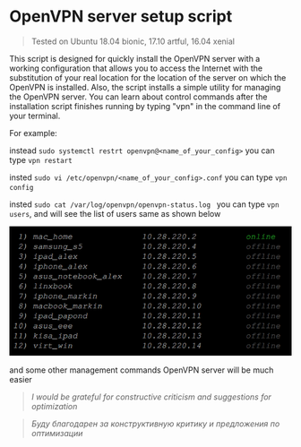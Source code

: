 # OpenVPN server setup script
> Tested on Ubuntu 18.04 bionic, 17.10 artful, 16.04 xenial

This script is designed for quickly install the OpenVPN server with a working configuration that allows you to access the Internet with the substitution of your real location for the location of the server on which the OpenVPN is installed. Also, the script installs a simple utility for managing the OpenVPN server. You can learn about control commands after the installation script finishes running by typing "vpn" in the command line of your terminal.

For example:

instead `sudo systemctl restrt openvpn@<name_of_your_config>` you can type `vpn restart`

insted `sudo vi /etc/openvpn/<name_of_your_config>.conf` you can type `vpn config`

insted `sudo cat /var/log/openvpn/openvpn-status.log ` you can type `vpn users`,
and will see the list of users same as shown below

![vpn users](img/screenshot1.png)

and some other management commands OpenVPN server will be much easier

> *I would be grateful for constructive criticism and suggestions for optimization*

> *Буду благодарен за конструктивную критику и предложения по оптимизации*
